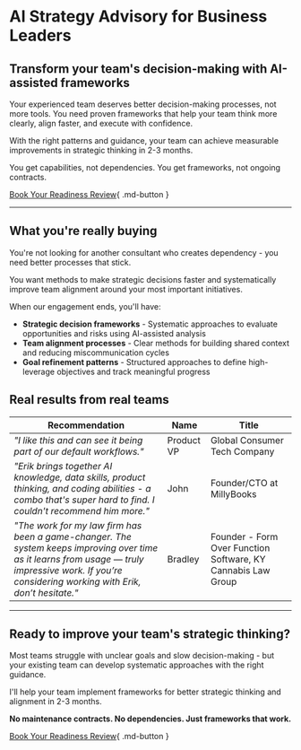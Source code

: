 # AI Strategy Advisory for Business Leaders

## Transform your team's decision-making with AI-assisted frameworks

Your experienced team deserves better decision-making processes, not more tools. You need proven frameworks that help your team think more clearly, align faster, and execute with confidence. 

With the right patterns and guidance, your team can achieve measurable improvements in strategic thinking in 2-3 months.

You get capabilities, not dependencies. You get frameworks, not ongoing contracts.

[Book Your Readiness Review](https://savvycal.com/hello-from-erik/strategic-ai-review){ .md-button }

---

## What you're really buying

You're not looking for another consultant who creates dependency - you need better processes that stick. 

You want methods to make strategic decisions faster and systematically improve team alignment around your most important initiatives.

When our engagement ends, you'll have:

- **Strategic decision frameworks** - Systematic approaches to evaluate opportunities and risks using AI-assisted analysis
- **Team alignment processes** - Clear methods for building shared context and reducing miscommunication cycles  
- **Goal refinement patterns** - Structured approaches to define high-leverage objectives and track meaningful progress

<!-- ---

## Select clients

| Client | Contact | Challenge |
|--------|---------|-----------|
| Mid-market SaaS | VP Product | Strategic prioritization |
| Professional services | Managing Partner | Team goal alignment |
| Tech startup | CEO | Decision-making speed |
| Manufacturing | Operations Director | Process optimization |

--- -->

## Real results from real teams


| Recommendation | Name | Title |
|---|---|---|
| *"I like this and can see it being part of our default workflows."* | Product VP | Global Consumer Tech Company |
| *"Erik brings together AI knowledge, data skills, product thinking, and coding abilities - a combo that's super hard to find. I couldn't recommend him more."* | John | Founder/CTO at MillyBooks |
| *"The work for my law firm has been a game-changer. The system keeps improving over time as it learns from usage — truly impressive work. If you’re considering working with Erik, don’t hesitate."* | Bradley | Founder - Form Over Function Software, KY Cannabis Law Group |

---

## Ready to improve your team's strategic thinking?

Most teams struggle with unclear goals and slow decision-making - but your existing team can develop systematic approaches with the right guidance. 

I'll help your team implement frameworks for better strategic thinking and alignment in 2-3 months.

**No maintenance contracts. No dependencies. Just frameworks that work.**

[Book Your Readiness Review](https://savvycal.com/hello-from-erik/strategic-ai-review){ .md-button }
<!-- 
---

## Investment options

**Monthly Advisory: $8,500/month**  
Bi-weekly strategy sessions, framework development, team coaching for ongoing strategic challenges

**90-Day Framework Installation: $18,500**  
Intensive engagement to install decision-making and alignment frameworks with your team

For larger organizational transformations, my minimum engagement is $35,000. If you're interested in learning more, send me an email.

Need something more focused? Check out my [Team Alignment Workshop] for specific implementation techniques. -->